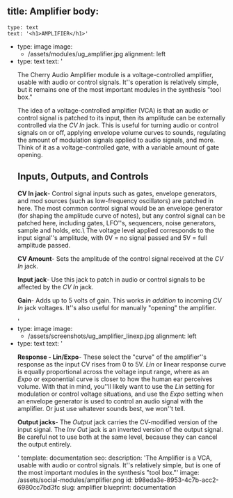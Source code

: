 title: Amplifier
body:
  -
    type: text
    text: '<h1>AMPLIFIER</h1>'
  -
    type: image
    image:
      - /assets/modules/ug_amplifier.jpg
    alignment: left
  -
    type: text
    text: '<p>The Cherry Audio Amplifier module is a voltage-controlled amplifier, usable with audio or control signals. It''s operation is relatively simple, but it remains one of the most important modules in the synthesis "tool box."<br></p><p>The idea of a voltage-controlled amplifier (VCA) is that an audio or control signal is patched to its input, then its amplitude can be externally controlled via the <em>CV In</em>&nbsp;jack. This is useful for turning audio or control signals on or off, applying envelope volume curves to sounds, regulating the amount of modulation signals applied to audio signals, and more. Think of it as a voltage-controlled gate, with a variable amount of gate opening.</p><h2>Inputs, Outputs, and Controls</h2><p><strong>CV In jack</strong>- Control signal inputs such as gates, envelope generators, and mod sources (such as low-frequency oscillators) are patched in here. The most common control signal would be an envelope generator (for shaping the amplitude curve of notes), but any control signal can be patched here, including gates, LFO''s, sequencers, noise generators, sample and holds, etc.\ The voltage level applied corresponds to the input signal''s amplitude, with 0V = no signal passed and 5V = full amplitude passed.</p><p><strong>CV Amount</strong>- Sets the amplitude of the control signal received at the <em>CV In</em>&nbsp;jack.</p><p><strong>Input jack</strong>- Use this jack to patch in audio or control signals to be affected by the <em>CV In</em> jack.</p><p><strong>Gain</strong>- Adds up to 5 volts of gain. This works <em>in addition</em>&nbsp;to incoming <em>CV In</em>&nbsp;jack voltages. It''s also useful for manually "opening" the amplifier.</p>'
  -
    type: image
    image:
      - /assets/screenshots/ug_amplifier_linexp.jpg
    alignment: left
  -
    type: text
    text: '<p><strong>Response - Lin/Expo</strong>- These select the "curve" of the amplifier''s response as the input CV rises from 0 to 5V. <em>Lin</em>&nbsp;or linear response curve is equally proportional across the voltage input range, where as an <em>Expo</em>&nbsp;or exponential curve is closer to how the human ear perceives volume. With that in mind, you''ll likely want to use the <em>Lin</em>&nbsp;setting for modulation or control voltage situations, and use the <em>Expo</em>&nbsp;setting when an envelope generator is used to control an audio signal with the amplifier. Or just use whatever sounds best, we won''t tell.</p><p><strong>Output jacks</strong>- The <em>Output</em>&nbsp;jack carries the CV-modified version of the input signal. The <em>Inv Out</em>&nbsp;jack is an inverted version of the output signal. Be careful not to use both at the same level, because they can cancel the output entirely.</p>'
template: documentation
seo:
  description: 'The Amplifier is a VCA, usable with audio or control signals. It''s relatively simple, but is one of the most important modules in the synthesis "tool box."'
  image: /assets/social-modules/amplifier.png
id: b98eda3e-8953-4c7b-acc2-6980cc7bd3fc
slug: amplifier
blueprint: documentation
